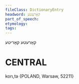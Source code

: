 ```yaml
---
fileClass: DictionaryEntry
headword: קאָרעטע
part_of_speech: 
etymology: 
tags: 
---
```

קאָרעטע
קאָריטע

CENTRAL
========

korɩ,tə {POLAND, Warsaw, 52211}